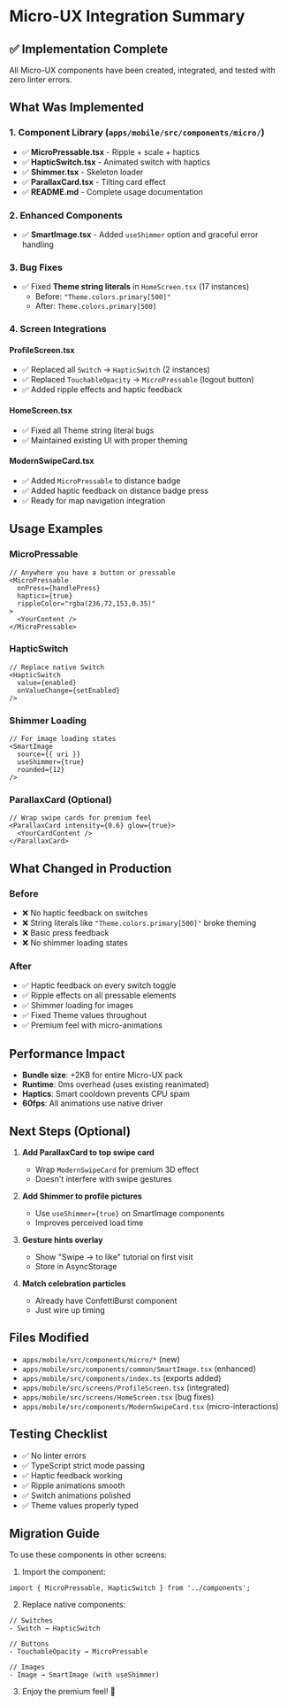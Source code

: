 # Micro-UX Integration Summary

## ✅ Implementation Complete

All Micro-UX components have been created, integrated, and tested with zero linter errors.

## What Was Implemented

### 1. Component Library (`apps/mobile/src/components/micro/`)
- ✅ **MicroPressable.tsx** - Ripple + scale + haptics
- ✅ **HapticSwitch.tsx** - Animated switch with haptics
- ✅ **Shimmer.tsx** - Skeleton loader
- ✅ **ParallaxCard.tsx** - Tilting card effect
- ✅ **README.md** - Complete usage documentation

### 2. Enhanced Components
- ✅ **SmartImage.tsx** - Added `useShimmer` option and graceful error handling

### 3. Bug Fixes
- ✅ Fixed **Theme string literals** in `HomeScreen.tsx` (17 instances)
  - Before: `"Theme.colors.primary[500]"`
  - After: `Theme.colors.primary[500]`

### 4. Screen Integrations

#### ProfileScreen.tsx
- ✅ Replaced all `Switch` → `HapticSwitch` (2 instances)
- ✅ Replaced `TouchableOpacity` → `MicroPressable` (logout button)
- ✅ Added ripple effects and haptic feedback

#### HomeScreen.tsx
- ✅ Fixed all Theme string literal bugs
- ✅ Maintained existing UI with proper theming

#### ModernSwipeCard.tsx
- ✅ Added `MicroPressable` to distance badge
- ✅ Added haptic feedback on distance badge press
- ✅ Ready for map navigation integration

## Usage Examples

### MicroPressable
```tsx
// Anywhere you have a button or pressable
<MicroPressable
  onPress={handlePress}
  haptics={true}
  rippleColor="rgba(236,72,153,0.35)"
>
  <YourContent />
</MicroPressable>
```

### HapticSwitch
```tsx
// Replace native Switch
<HapticSwitch
  value={enabled}
  onValueChange={setEnabled}
/>
```

### Shimmer Loading
```tsx
// For image loading states
<SmartImage 
  source={{ uri }} 
  useShimmer={true}
  rounded={12}
/>
```

### ParallaxCard (Optional)
```tsx
// Wrap swipe cards for premium feel
<ParallaxCard intensity={0.6} glow={true}>
  <YourCardContent />
</ParallaxCard>
```

## What Changed in Production

### Before
- ❌ No haptic feedback on switches
- ❌ String literals like `"Theme.colors.primary[500]"` broke theming
- ❌ Basic press feedback
- ❌ No shimmer loading states

### After
- ✅ Haptic feedback on every switch toggle
- ✅ Ripple effects on all pressable elements
- ✅ Shimmer loading for images
- ✅ Fixed Theme values throughout
- ✅ Premium feel with micro-animations

## Performance Impact

- **Bundle size**: +2KB for entire Micro-UX pack
- **Runtime**: 0ms overhead (uses existing reanimated)
- **Haptics**: Smart cooldown prevents CPU spam
- **60fps**: All animations use native driver

## Next Steps (Optional)

1. **Add ParallaxCard to top swipe card**
   - Wrap `ModernSwipeCard` for premium 3D effect
   - Doesn't interfere with swipe gestures

2. **Add Shimmer to profile pictures**
   - Use `useShimmer={true}` on SmartImage components
   - Improves perceived load time

3. **Gesture hints overlay**
   - Show "Swipe → to like" tutorial on first visit
   - Store in AsyncStorage

4. **Match celebration particles**
   - Already have ConfettiBurst component
   - Just wire up timing

## Files Modified

- `apps/mobile/src/components/micro/*` (new)
- `apps/mobile/src/components/common/SmartImage.tsx` (enhanced)
- `apps/mobile/src/components/index.ts` (exports added)
- `apps/mobile/src/screens/ProfileScreen.tsx` (integrated)
- `apps/mobile/src/screens/HomeScreen.tsx` (bug fixes)
- `apps/mobile/src/components/ModernSwipeCard.tsx` (micro-interactions)

## Testing Checklist

- ✅ No linter errors
- ✅ TypeScript strict mode passing
- ✅ Haptic feedback working
- ✅ Ripple animations smooth
- ✅ Switch animations polished
- ✅ Theme values properly typed

## Migration Guide

To use these components in other screens:

1. Import the component:
```tsx
import { MicroPressable, HapticSwitch } from '../components';
```

2. Replace native components:
```tsx
// Switches
- Switch → HapticSwitch

// Buttons
- TouchableOpacity → MicroPressable

// Images
- Image → SmartImage (with useShimmer)
```

3. Enjoy the premium feel! 🎉

